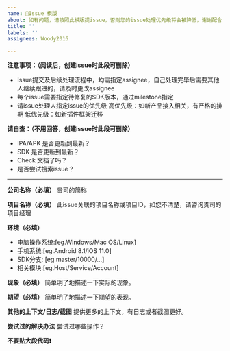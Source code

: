```yaml
---
name: 📝Issue 模版
about: 如有问题，请按照此模版提issue，否则您的issue处理优先级将会被降低，谢谢配合
title: ''
labels: ''
assignees: Woody2016

---
```

**注意事项：（阅读后，创建issue时此段可删除）**
- Issue提交及后续处理流程中，均需指定assignee，自己处理完毕后需要其他人继续跟进的，请及时更改assignee
- 每个issue需要指定待修复的SDK版本，通过milestone指定
- 请issue处理人指定issue的优先级
        高优先级：如新产品接入相关，有严格的排期
        低优先级：如新插件框架迁移

**请自查：（不用回答，创建issue时此段可删除）**
- IPA/APK 是否更新到最新？
- SDK 是否更新到最新？
- Check 文档了吗？
- 是否尝试搜索issue？

---
**公司名称（必填）**
贵司的简称

**项目名称（必填）**
此issue关联的项目名称或项目ID，如您不清楚，请咨询贵司的项目经理

**环境（必填）**
- 电脑操作系统:[eg.Windows/Mac OS/Linux]
- 手机系统:[eg.Android 8.1/iOS 11.0]
- SDK分支: [eg.master/10000/...]
- 相关模块:[eg.Host/Service/Account]

**现象（必填）**
简单明了地描述一下实际的现象。

**期望（必填）**
简单明了地描述一下期望的表现。

**其他的上下文/日志/截图**
提供更多的上下文，有日志或者截图更好。

**尝试过的解决办法**
尝试过哪些操作？

**不要贴大段代码❗️**
